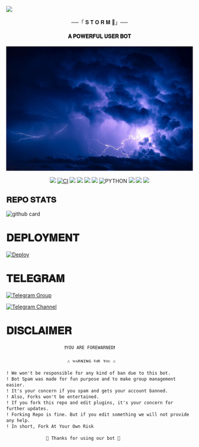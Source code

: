 <img src="https://user-images.githubusercontent.com/73097560/115834477-dbab4500-a447-11eb-908a-139a6edaec5c.gif">

<p align="center">──「 𝐒 𝐓 𝐎 𝐑 𝐌 🥀」──</p>
 
<h4 align="center"> 𝐀 𝐏𝐎𝐖𝐄𝐑𝐅𝐔𝐋 𝐔𝐒𝐄𝐑 𝐁𝐎𝐓</h4>

<p align="center">
  <img src="STORMDB/Storm.jpeg" alt="Logo">
</p>

<p align="center">
    <a href="https://github.com/VARC9210/STORM-USERBOT/commits/Geez-UserBot"><img src="https://img.shields.io/github/last-commit/VARC9210/STORM-USERBOT?color=ff69b4&logo=github&logoColor=ff69b4&style=for-the-badge" /></a>
    <a href="https://github.com/VARC9210/STORM-USERBOT/actions/workflows/main.yml"><img src="https://img.shields.io/github/workflow/status/VARC9210/STORM-USERBOT/CI/Geez-UserBot?style=for-the-badge&logo=github-actions&logoColor=aqua" alt="CI" /></a>
    <a href="https://travis-ci.com/VARC9210/STORM-USERBOT.svg?branch=STORM-USERBOT" /></a>
    <a href="https://github.com/VARC9210/STORM-USERBOT/issues"> <img src="https://img.shields.io/github/issues/VARC9210/STORM-USERBOT?color=blue&logo=github&style=for-the-badge" /></a>
    <a href="https://github.com/VARC9210/STORM-USERBOT"> <img src="https://img.shields.io/github/repo-size/VARC9210/STORM-USERBOT?logo=github&style=for-the-badge" /></a>
    <a href="https://github.com/VARC9210/STORM-USERBOT/network/members"> <img src="https://img.shields.io/github/forks/VARC9210/STORM-USERBOT?logo=github&style=for-the-badge" /></a>
    <a href="https://pypi.org/project/Pyrogram/"><img src="https://img.shields.io/pypi/v/Pyrogram?color=important&label=Pyrogram&logo=python&logoColor=brightgreen&style=for-the-badge" /></a>
    <img alt="PYTHON" src="https://img.shields.io/badge/PYTHON-v3.10.2-white?style=for-the-badge&logo=appveyor"/>
    <a href="https://hub.docker.com/r/VARC9210/STORM-USERBOT"> <img src="https://img.shields.io/docker/image-size/VARC9210/STORM-USERBOT/buster?label=docker%20image%20size&logo=docker&style=for-the-badge" /></a>
    <a href="https://t.me/STORM_TECHH"><img src="https://img.shields.io/badge/Support%20Channel-blue.svg?style=for-the-badge&logo=Telegram"></a>
    <a href="https://t.me/STORM_CHATZ"><img src="https://img.shields.io/badge/Support%20Group-blue.svg?style=for-the-badge&logo=Telegram"></a>
    </p>
    
## 𝐑𝐄𝐏𝐎 𝐒𝐓𝐀𝐓𝐒


![github card](https://github-readme-stats.vercel.app/api/pin/?username=VARC9210&repo=STORM-USERBOT\&theme=dark)

# 𝐃𝐄𝐏𝐋𝐎𝐘𝐌𝐄𝐍𝐓


[![Deploy](https://www.herokucdn.com/deploy/button.svg)](https://heroku.com/deploy?template=https://github.com/VARC9210/STORM-EXE)

# 𝐓𝐄𝐋𝐄𝐆𝐑𝐀𝐌


[![Telegram Group](https://img.shields.io/badge/Telegram-Group-darkgreen)](https://t.me/STORM_CHATZ)

[![Telegram Channel](https://img.shields.io/badge/Telegram-Channel-darkgreen)](https://t.me/STORM_TECHH)

# 𝐃𝐈𝐒𝐂𝐋𝐀𝐈𝐌𝐄𝐑


```console
                      ❗️YOU ARE FOREWARNED❗️

                       ⚠️ ᴡᴀʀɴɪɴɢ ꜰᴏʀ ʏᴏᴜ ⚠️

! We won't be responsible for any kind of ban due to this bot.
! Bot Spam was made for fun purpose and to make group management easier.
! It's your concern if you spam and gets your account banned.
! Also, Forks won't be entertained.
! If you fork this repo and edit plugins, it's your concern for further updates.
! Forking Repo is fine. But if you edit something we will not provide any help.
! In short, Fork At Your Own Risk    

               💖 Thanks for using our bot 💖
```
